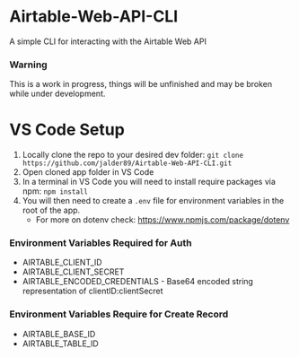 # Airtable-Web-API-CLI
A simple CLI for interacting with the Airtable Web API

### Warning
This is a work in progress, things will be unfinished and may be broken while under development.

# VS Code Setup
1. Locally clone the repo to your desired dev folder: `git clone https://github.com/jalder89/Airtable-Web-API-CLI.git`
2. Open cloned app folder in VS Code
3. In a terminal in VS Code you will need to install require packages via npm: `npm install`
4. You will then need to create a `.env` file for environment variables in the root of the app.
   * For more on dotenv check: https://www.npmjs.com/package/dotenv

### Environment Variables Required for Auth
* AIRTABLE_CLIENT_ID
* AIRTABLE_CLIENT_SECRET
* AIRTABLE_ENCODED_CREDENTIALS - Base64 encoded string representation of clientID:clientSecret

### Environment Variables Require for Create Record
* AIRTABLE_BASE_ID
* AIRTABLE_TABLE_ID
